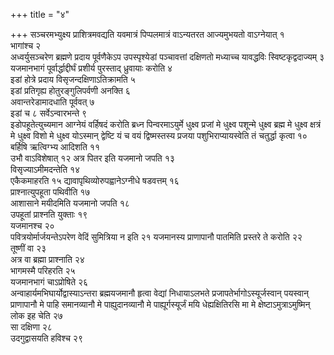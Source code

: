 +++
title = "४"

+++
सञ्चरमभ्युक्ष्य प्राशित्रमवद्यति यवमात्रं पिप्पलमात्रं वाऽन्यतरत
आज्यमुभयतो वाऽग्नेयात् १   
भागांश्च २   
अध्वर्युसञ्चरेण
ब्रह्मणे प्रदाय पूर्वणैकेऽप उपस्पृश्येडां पञ्चावत्तां दक्षिणतो
मध्याच्च यावद्धविः स्विष्टकृद्वदाज्यम् ३   
यजमानभागं पूर्वार्द्धाद्दीर्घं
प्रशीर्य पुरस्ताद् ध्रुवायाः करोति ४   
इडां होत्रे प्रदाय
विसृजन्दक्षिणाऽतिक्रामति ५   
इडां प्रतिगृह्य
होतुरङ्गुलिपर्वणी अनक्ति ६   
अवान्तरेडामादधाति पूर्ववत् ७   
इडां च ८
सर्वेऽन्वारभन्ते ९   
इडोपहूतेत्युच्यमान आग्नेयं वर्हिषदं
करोति ब्रध्न पिन्वरमाऽयुर्मे धुक्ष्व प्रजां मे धुक्ष्व पशून्मे
धुक्ष्व ब्रह्म मे धुक्ष्व क्षत्रं मे धुक्ष्व विशो मे धुक्ष्व
योऽस्मान् द्वेष्टि यं च वयं द्विष्मस्तस्य प्रजया पशुभिराप्यायस्वेति तं
चतुर्द्धा कृत्वा १०   
बर्हिषि ऋत्विग्भ्य आदिशति ११   
उभौ वाऽविशेषात् १२
अत्र पितर इति यजमानो जपति १३   
विसृज्याऽमीमदन्तेति १४   
एकैकमाहरति १५
द्यावापृथिव्योरुपह्वानेऽग्नीधे षडवत्तम् १६   
प्राश्नात्युपहूता
पथिवीति १७   
आशासाने मयीदमिति यजमानो जपति १८   
उपहूतां प्राश्नति युक्ताः
१९   
यजमानश्च २०   
पवित्रयोर्मार्जयन्तेऽपरेण वेदिं सुमित्रिया न इति २१
यजमानस्य प्राणापानौ पातमिति प्रस्तरे ते करोति २२   
तूष्णीं वा
२३   
अत्र वा ब्रह्मा प्राश्नाति २४   
भागमस्मै परिहरति २५   
यजमानभागं
चाऽप्रोषिते २६   
अन्वाहार्यमभिघार्योद्वास्याऽन्तरा
ब्रह्मयजमानौ हृत्वा वेद्यां निधायाऽलभते
प्रजापतेर्भागोऽस्यूर्जस्वान् पयस्वान्
प्राणापानौ मे पाहि समानव्यानौ मे पाह्युदानव्यानौ मे पाह्यूर्गस्यूर्जं
मयि धेह्यक्षितिरसि मा मे क्षेष्टाऽमुत्राऽमुष्मिन् लोक इह चेति २७   
सा
दक्षिणा २८   
उदगुद्वासयति हविश्च २९   
